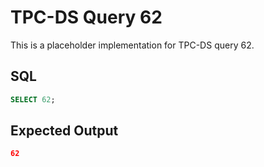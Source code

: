 # TPC-DS Query 62

This is a placeholder implementation for TPC-DS query 62.

## SQL
```sql
SELECT 62;
```

## Expected Output
```json
62
```
